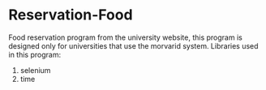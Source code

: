 # Reservation-Food
Food reservation program from the university website, this program is designed only for universities that use the morvarid system.
Libraries used in this program:
1) selenium
2) time
